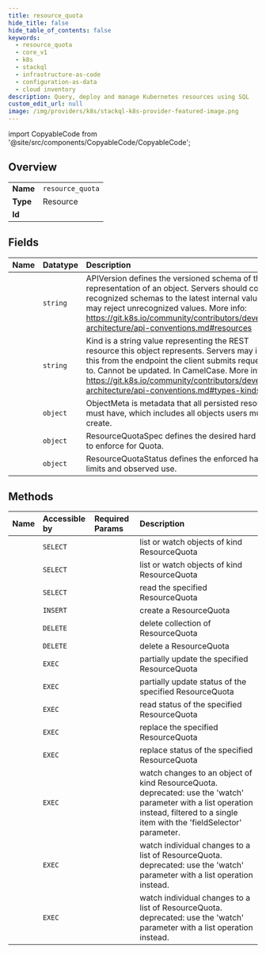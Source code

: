 ```yaml
---
title: resource_quota
hide_title: false
hide_table_of_contents: false
keywords:
  - resource_quota
  - core_v1
  - k8s    
  - stackql
  - infrastructure-as-code
  - configuration-as-data
  - cloud inventory
description: Query, deploy and manage Kubernetes resources using SQL
custom_edit_url: null
image: /img/providers/k8s/stackql-k8s-provider-featured-image.png
---
```


import CopyableCode from '@site/src/components/CopyableCode/CopyableCode';




## Overview
<table><tbody>
<tr><td><b>Name</b></td><td><code>resource_quota</code></td></tr>
<tr><td><b>Type</b></td><td>Resource</td></tr>
<tr><td><b>Id</b></td><td><CopyableCode code="k8s.core_v1.resource_quota" /></td></tr>
</tbody></table>

## Fields
| Name | Datatype | Description |
|:-----|:---------|:------------|
| <CopyableCode code="apiVersion" /> | `string` | APIVersion defines the versioned schema of this representation of an object. Servers should convert recognized schemas to the latest internal value, and may reject unrecognized values. More info: https://git.k8s.io/community/contributors/devel/sig-architecture/api-conventions.md#resources |
| <CopyableCode code="kind" /> | `string` | Kind is a string value representing the REST resource this object represents. Servers may infer this from the endpoint the client submits requests to. Cannot be updated. In CamelCase. More info: https://git.k8s.io/community/contributors/devel/sig-architecture/api-conventions.md#types-kinds |
| <CopyableCode code="metadata" /> | `object` | ObjectMeta is metadata that all persisted resources must have, which includes all objects users must create. |
| <CopyableCode code="spec" /> | `object` | ResourceQuotaSpec defines the desired hard limits to enforce for Quota. |
| <CopyableCode code="status" /> | `object` | ResourceQuotaStatus defines the enforced hard limits and observed use. |
## Methods
| Name | Accessible by | Required Params | Description |
|:-----|:--------------|:----------------|:------------|
| <CopyableCode code="listCoreV1NamespacedResourceQuota" /> | `SELECT` | <CopyableCode code="namespace, cluster_addr, protocol" /> | list or watch objects of kind ResourceQuota |
| <CopyableCode code="listCoreV1ResourceQuotaForAllNamespaces" /> | `SELECT` | <CopyableCode code="cluster_addr, protocol" /> | list or watch objects of kind ResourceQuota |
| <CopyableCode code="readCoreV1NamespacedResourceQuota" /> | `SELECT` | <CopyableCode code="name, namespace, cluster_addr, protocol" /> | read the specified ResourceQuota |
| <CopyableCode code="createCoreV1NamespacedResourceQuota" /> | `INSERT` | <CopyableCode code="namespace, cluster_addr, protocol" /> | create a ResourceQuota |
| <CopyableCode code="deleteCoreV1CollectionNamespacedResourceQuota" /> | `DELETE` | <CopyableCode code="namespace, cluster_addr, protocol" /> | delete collection of ResourceQuota |
| <CopyableCode code="deleteCoreV1NamespacedResourceQuota" /> | `DELETE` | <CopyableCode code="name, namespace, cluster_addr, protocol" /> | delete a ResourceQuota |
| <CopyableCode code="patchCoreV1NamespacedResourceQuota" /> | `EXEC` | <CopyableCode code="name, namespace, cluster_addr, protocol" /> | partially update the specified ResourceQuota |
| <CopyableCode code="patchCoreV1NamespacedResourceQuotaStatus" /> | `EXEC` | <CopyableCode code="name, namespace, cluster_addr, protocol" /> | partially update status of the specified ResourceQuota |
| <CopyableCode code="readCoreV1NamespacedResourceQuotaStatus" /> | `EXEC` | <CopyableCode code="name, namespace, cluster_addr, protocol" /> | read status of the specified ResourceQuota |
| <CopyableCode code="replaceCoreV1NamespacedResourceQuota" /> | `EXEC` | <CopyableCode code="name, namespace, cluster_addr, protocol" /> | replace the specified ResourceQuota |
| <CopyableCode code="replaceCoreV1NamespacedResourceQuotaStatus" /> | `EXEC` | <CopyableCode code="name, namespace, cluster_addr, protocol" /> | replace status of the specified ResourceQuota |
| <CopyableCode code="watchCoreV1NamespacedResourceQuota" /> | `EXEC` | <CopyableCode code="name, namespace, cluster_addr, protocol" /> | watch changes to an object of kind ResourceQuota. deprecated: use the 'watch' parameter with a list operation instead, filtered to a single item with the 'fieldSelector' parameter. |
| <CopyableCode code="watchCoreV1NamespacedResourceQuotaList" /> | `EXEC` | <CopyableCode code="namespace, cluster_addr, protocol" /> | watch individual changes to a list of ResourceQuota. deprecated: use the 'watch' parameter with a list operation instead. |
| <CopyableCode code="watchCoreV1ResourceQuotaListForAllNamespaces" /> | `EXEC` | <CopyableCode code="cluster_addr, protocol" /> | watch individual changes to a list of ResourceQuota. deprecated: use the 'watch' parameter with a list operation instead. |

